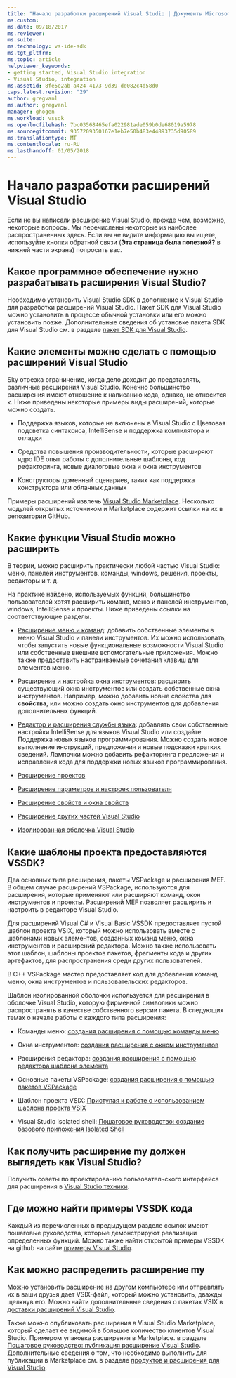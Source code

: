 ```yaml
---
title: "Начало разработки расширений Visual Studio | Документы Microsoft"
ms.custom: 
ms.date: 09/18/2017
ms.reviewer: 
ms.suite: 
ms.technology: vs-ide-sdk
ms.tgt_pltfrm: 
ms.topic: article
helpviewer_keywords:
- getting started, Visual Studio integration
- Visual Studio, integration
ms.assetid: 8fe5e2ab-a424-4173-9d39-dd082c4d58d0
caps.latest.revision: "29"
author: gregvanl
ms.author: gregvanl
manager: ghogen
ms.workload: vssdk
ms.openlocfilehash: 7bc03568465efa022981ade059b0de68019a5978
ms.sourcegitcommit: 9357209350167e1eb7e50b483e44893735d90589
ms.translationtype: MT
ms.contentlocale: ru-RU
ms.lasthandoff: 01/05/2018
---
```

# <a name="starting-to-develop-visual-studio-extensions"></a>Начало разработки расширений Visual Studio
Если не вы написали расширение Visual Studio, прежде чем, возможно, некоторые вопросы. Мы перечислены некоторые из наиболее распространенных здесь. Если вы не видите информацию вы ищете, используйте кнопки обратной связи (**Эта страница была полезной?** в нижней части экрана) попросить вас.  
  
## <a name="what-software-do-i-need-to-develop-visual-studio-extensions"></a>Какое программное обеспечение нужно разрабатывать расширения Visual Studio?  
 Необходимо установить Visual Studio SDK в дополнение к Visual Studio для разработки расширений Visual Studio. Пакет SDK для Visual Studio можно установить в процессе обычной установки или его можно установить позже. Дополнительные сведения об установке пакета SDK для Visual Studio см. в разделе [пакет SDK для Visual Studio](../extensibility/visual-studio-sdk.md).  
  
## <a name="what-kinds-of-things-can-i-do-with-visual-studio-extensions"></a>Какие элементы можно сделать с помощью расширений Visual Studio  
 Sky отрезка ограничение, когда дело доходит до представлять, различные расширения Visual Studio. Конечно большинство расширения имеют отношение к написанию кода, однако, не относится к. Ниже приведены некоторые примеры виды расширений, которые можно создать.  
  
-   Поддержка языков, которые не включены в Visual Studio с Цветовая подсветка синтаксиса, IntelliSense и поддержка компилятора и отладки  
  
-   Средства повышения производительности, которые расширяют ядро IDE опыт работы с дополнительные шаблоны, код рефакторинга, новые диалоговые окна и окна инструментов  
  
-   Конструкторы доменный сценариев, таких как поддержка конструктора или облачных данных  
  
 Примеры расширений извлечь [Visual Studio Marketplace](https://marketplace.visualstudio.com/vs). Несколько модулей открытых источником и Marketplace содержит ссылки на их в репозитории GitHub. 
  
## <a name="which-visual-studio-features-can-i-extend"></a>Какие функции Visual Studio можно расширить  
 В теории, можно расширить практически любой частью Visual Studio: меню, панелей инструментов, команды, windows, решения, проекты, редакторы и т. д.  
  
 На практике найдено, используемых функций, большинство пользователей хотят расширить команд, меню и панелей инструментов, windows, IntelliSense и проекты. Ниже приведены ссылки на соответствующие разделы.  
  
-   [Расширение меню и команд](../extensibility/extending-menus-and-commands.md): добавить собственные элементы в меню Visual Studio и панели инструментов. Их можно использовать, чтобы запустить новые функциональные возможности Visual Studio или собственные внешние вспомогательные приложения. Можно также предоставить настраиваемые сочетания клавиш для элементов меню.  
  
-   [Расширение и настройка окна инструментов](../extensibility/extending-and-customizing-tool-windows.md): расширить существующий окна инструментов или создать собственные окна инструментов. Например, можно добавить новые свойства для **свойства**, или можно создать окно инструментов для добавления дополнительных функций.  
  
-   [Редактор и расширения службы языка](../extensibility/editor-and-language-service-extensions.md): добавлять свои собственные настройки IntelliSense для языков Visual Studio или создайте Поддержка новых языков программирования. Можно создать новое выполнение инструкций, предложения и новые подсказки кратких сведений. Лампочки можно добавить рефакторинга предложения и исправления кода для поддержки новых языков программирования.  
  
-   [Расширение проектов](../extensibility/extending-projects.md)  
  
-   [Расширение параметров и настроек пользователя](../extensibility/extending-user-settings-and-options.md)  
  
-   [Расширение свойств и окна свойств](../extensibility/extending-properties-and-the-property-window.md)  
  
-   [Расширение других частей Visual Studio](../extensibility/extending-other-parts-of-visual-studio.md)  
  
-   [Изолированная оболочка Visual Studio](../extensibility/visual-studio-isolated-shell.md)  
  
##  <a name="BKMK_ProjectTemplate"></a>Какие шаблоны проекта предоставляются VSSDK?  
 Два основных типа расширения, пакеты VSPackage и расширения MEF. В общем случае расширений VSPackage, используются для расширения, которые применяют или расширяют команд, окон инструментов и проекты. Расширений MEF позволяет расширить и настроить в редакторе Visual Studio.  
  
 Для расширений Visual C# и Visual Basic VSSDK предоставляет пустой шаблон проекта VSIX, который можно использовать вместе с шаблонами новых элементов, созданных команд меню, окна инструментов и расширений редактора. Можно также использовать этот шаблон, шаблоны проектов пакетов, фрагменты кода и других артефактов, для распространения среди других пользователей.  
  
 В C++ VSPackage мастер предоставляет код для добавления команд меню, окна инструментов и пользовательских редакторов.  
  
 Шаблон изолированной оболочки используется для расширения в оболочке Visual Studio, которую фирменной символики можно распространять в качестве собственного версии пакета. В следующих темах о начале работы с каждого типа расширения:  
  
-   Команды меню: [создания расширения с помощью команды меню](../extensibility/creating-an-extension-with-a-menu-command.md)  
  
-   Окна инструментов: [создания расширения с окном инструментов](../extensibility/creating-an-extension-with-a-tool-window.md)  
  
-   Расширения редактора: [создания расширения с помощью редактора шаблона элемента](../extensibility/creating-an-extension-with-an-editor-item-template.md)  
  
-   Основные пакеты VSPackage: [создания расширения с помощью пакетов VSPackage](../extensibility/creating-an-extension-with-a-vspackage.md)  
  
-   Шаблон проекта VSIX: [Приступая к работе с использованием шаблона проекта VSIX](../extensibility/getting-started-with-the-vsix-project-template.md)  
  
-   Visual Studio isolated shell: [Пошаговое руководство: создание базового приложения Isolated Shell](../extensibility/walkthrough-creating-a-basic-isolated-shell-application.md)  
  
## <a name="how-do-i-get-my-extension-to-look-like-visual-studio"></a>Как получить расширение my должен выглядеть как Visual Studio?  
 Получить советы по проектированию пользовательского интерфейса для расширения в [Visual Studio техники](../extensibility/ux-guidelines/visual-studio-user-experience-guidelines.md).  
  
## <a name="where-can-i-find-examples-of-vssdk-code"></a>Где можно найти примеры VSSDK кода  
 Каждый из перечисленных в предыдущем разделе ссылок имеют пошаговые руководства, которые демонстрируют реализации определенных функций. Можно также найти открытой примеры VSSDK на github на сайте [примеры Visual Studio](https://github.com/Microsoft/VSSDK-Extensibility-Samples).  
  
## <a name="how-can-i-distribute-my-extension"></a>Как можно распределить расширение my  
 Можно установить расширение на другом компьютере или отправлять их в ваши друзья дает VSIX-файл, который можно установить, дважды щелкнув его. Можно найти дополнительные сведения о пакетах VSIX в [доставки расширений Visual Studio](../extensibility/shipping-visual-studio-extensions.md).  
  
 Также можно опубликовать расширения в Visual Studio Marketplace, который сделает ее видимой в большое количество клиентов Visual Studio. Примером упаковка расширения в Marketplace. в разделе [Пошаговое руководство: публикация расширение Visual Studio](../extensibility/walkthrough-publishing-a-visual-studio-extension.md). Дополнительные сведения о том, что необходимо выполнить для публикации в Marketplace см. в разделе [продуктов и расширения для Visual Studio](/vsts/integrate/ide/extensions/overview).
